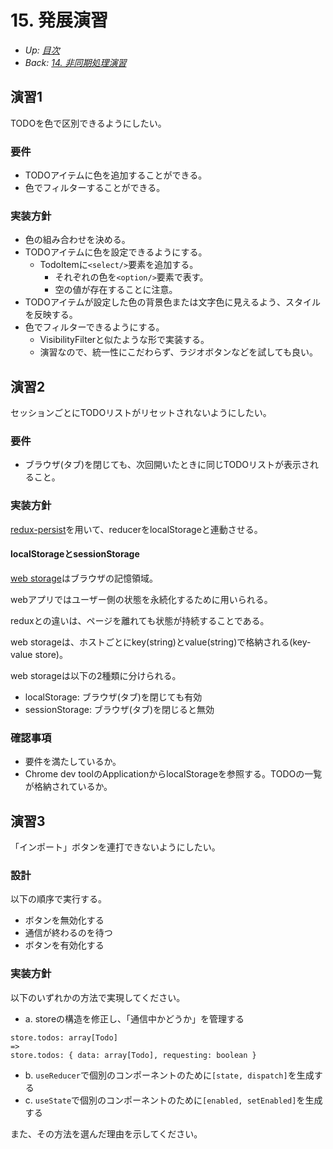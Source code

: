 # 15. 発展演習

- *Up: [目次](../index.md)*
- *Back: [14. 非同期処理演習](./14_async_exercise.md)*

## 演習1

TODOを色で区別できるようにしたい。

### 要件

- TODOアイテムに色を追加することができる。
- 色でフィルターすることができる。

### 実装方針

- 色の組み合わせを決める。
- TODOアイテムに色を設定できるようにする。
  - TodoItemに`<select/>`要素を追加する。
    - それぞれの色を`<option/>`要素で表す。
    - 空の値が存在することに注意。
- TODOアイテムが設定した色の背景色または文字色に見えるよう、スタイルを反映する。
- 色でフィルターできるようにする。
  - VisibilityFilterと似たような形で実装する。
  - 演習なので、統一性にこだわらず、ラジオボタンなどを試しても良い。

## 演習2

セッションごとにTODOリストがリセットされないようにしたい。

### 要件

- ブラウザ(タブ)を閉じても、次回開いたときに同じTODOリストが表示されること。

### 実装方針

[redux-persist](https://github.com/rt2zz/redux-persist#basic-usage)を用いて、reducerをlocalStorageと連動させる。

#### localStorageとsessionStorage

[web storage](https://developer.mozilla.org/ja/docs/Web/API/Web_Storage_API)はブラウザの記憶領域。

webアプリではユーザー側の状態を永続化するために用いられる。

reduxとの違いは、ページを離れても状態が持続することである。

web storageは、ホストごとにkey(string)とvalue(string)で格納される(key-value store)。

web storageは以下の2種類に分けられる。
- localStorage: ブラウザ(タブ)を閉じても有効
- sessionStorage: ブラウザ(タブ)を閉じると無効

### 確認事項

- 要件を満たしているか。
- Chrome dev toolのApplicationからlocalStorageを参照する。TODOの一覧が格納されているか。

## 演習3

「インポート」ボタンを連打できないようにしたい。

### 設計

以下の順序で実行する。
- ボタンを無効化する
- 通信が終わるのを待つ
- ボタンを有効化する

### 実装方針

以下のいずれかの方法で実現してください。
- a. storeの構造を修正し、「通信中かどうか」を管理する
```
store.todos: array[Todo]
=>
store.todos: { data: array[Todo], requesting: boolean }
```
- b. `useReducer`で個別のコンポーネントのために`[state, dispatch]`を生成する
- c. `useState`で個別のコンポーネントのために`[enabled, setEnabled]`を生成する

また、その方法を選んだ理由を示してください。
